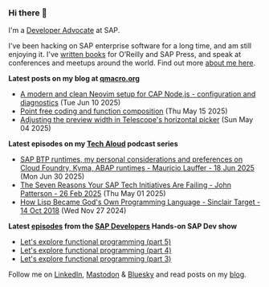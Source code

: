 
### Hi there 👋

I'm a [Developer Advocate](https://developers.sap.com/developer-advocates.html) at SAP.

I've been hacking on SAP enterprise software for a long time, and am still enjoying it. I've [written books](https://qmacro.org/about/#writing-and-talks) for O’Reilly and SAP Press, and speak at conferences and meetups around the world. Find out more [about me here](https://qmacro.org/about).

**Latest posts on my blog at [qmacro.org](https://qmacro.org/blog/)**
- [A modern and clean Neovim setup for CAP Node.js - configuration and diagnostics](https://qmacro.org/blog/posts/2025/06/10/a-modern-and-clean-neovim-setup-for-cap-node.js-configuration-and-diagnostics/) (Tue Jun 10 2025)
- [Point free coding and function composition](https://qmacro.org/blog/posts/2025/05/15/point-free-coding-and-function-composition/) (Thu May 15 2025)
- [Adjusting the preview width in Telescope&#x27;s horizontal picker](https://qmacro.org/blog/posts/2025/05/04/adjusting-the-preview-width-in-telescope&#x27;s-horizontal-picker/) (Sun May 04 2025)

**Latest episodes on my [Tech Aloud](https://anchor.fm/tech-aloud) podcast series**
- [SAP BTP runtimes, my personal considerations and preferences on Cloud Foundry, Kyma, ABAP runtimes - Mauricio Lauffer - 18 Jun 2025](https://podcasters.spotify.com/pod/show/tech-aloud/episodes/SAP-BTP-runtimes--my-personal-considerations-and-preferences-on-Cloud-Foundry--Kyma--ABAP-runtimes---Mauricio-Lauffer---18-Jun-2025-e34tadv) (Mon Jun 30 2025)
- [The Seven Reasons Your SAP Tech Initiatives Are Failing - John Patterson - 26 Feb 2025](https://podcasters.spotify.com/pod/show/tech-aloud/episodes/The-Seven-Reasons-Your-SAP-Tech-Initiatives-Are-Failing---John-Patterson---26-Feb-2025-e32876f) (Thu May 01 2025)
- [How Lisp Became God&#x27;s Own Programming Language - Sinclair Target - 14 Oct 2018](https://podcasters.spotify.com/pod/show/tech-aloud/episodes/How-Lisp-Became-Gods-Own-Programming-Language---Sinclair-Target---14-Oct-2018-e2rip0q) (Wed Nov 27 2024)

**Latest [episodes](https://www.youtube.com/playlist?list=PL6RpkC85SLQABOpzhd7WI-hMpy99PxUo0) from the [SAP Developers](https://www.youtube.com/user/sapdevs) Hands-on SAP Dev show**
- [Let&#x27;s explore functional programming (part 5)](https://www.youtube.com/watch?v&#x3D;8eKWxP3F6xc)
- [Let&#x27;s explore functional programming (part 4)](https://www.youtube.com/watch?v&#x3D;1j253luGOlU)
- [Let&#x27;s explore functional programming (part 3)](https://www.youtube.com/watch?v&#x3D;zVyxUWAnM2c)

Follow me on [LinkedIn](https://www.linkedin.com/in/djadams/), [Mastodon](https://hachyderm.io/@qmacro) &amp; [Bluesky](https://bsky.app/profile/qmacro.org) and read posts on my [blog](https://qmacro.org/blog/).

